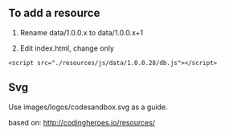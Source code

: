 
## To add a resource

1. Rename data/1.0.0.x to data/1.0.0.x+1

2. Edit index.html, change only

```
<script src="./resources/js/data/1.0.0.28/db.js"></script>
```

## Svg

Use images/logos/codesandbox.svg as a guide.


based on: http://codingheroes.io/resources/

